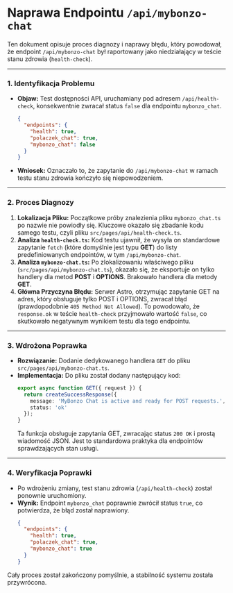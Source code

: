 # Naprawa Endpointu `/api/mybonzo-chat`

Ten dokument opisuje proces diagnozy i naprawy błędu, który powodował, że endpoint `/api/mybonzo-chat` był raportowany jako niedziałający w teście stanu zdrowia (`health-check`).

---

### 1. Identyfikacja Problemu

*   **Objaw:** Test dostępności API, uruchamiany pod adresem `/api/health-check`, konsekwentnie zwracał status `false` dla endpointu `mybonzo_chat`.
    ```json
    {
      "endpoints": {
        "health": true,
        "polaczek_chat": true,
        "mybonzo_chat": false
      }
    }
    ```
*   **Wniosek:** Oznaczało to, że zapytanie do `/api/mybonzo-chat` w ramach testu stanu zdrowia kończyło się niepowodzeniem.

---

### 2. Proces Diagnozy

1.  **Lokalizacja Pliku:** Początkowe próby znalezienia pliku `mybonzo_chat.ts` po nazwie nie powiodły się. Kluczowe okazało się zbadanie kodu samego testu, czyli pliku `src/pages/api/health-check.ts`.
2.  **Analiza `health-check.ts`:** Kod testu ujawnił, że wysyła on standardowe zapytanie `fetch` (które domyślnie jest typu **GET**) do listy predefiniowanych endpointów, w tym `/api/mybonzo-chat`.
3.  **Analiza `mybonzo-chat.ts`:** Po zlokalizowaniu właściwego pliku (`src/pages/api/mybonzo-chat.ts`), okazało się, że eksportuje on tylko handlery dla metod **POST** i **OPTIONS**. Brakowało handlera dla metody **GET**.
4.  **Główna Przyczyna Błędu:** Serwer Astro, otrzymując zapytanie GET na adres, który obsługuje tylko POST i OPTIONS, zwracał błąd (prawdopodobnie `405 Method Not Allowed`). To powodowało, że `response.ok` w teście `health-check` przyjmowało wartość `false`, co skutkowało negatywnym wynikiem testu dla tego endpointu.

---

### 3. Wdrożona Poprawka

*   **Rozwiązanie:** Dodanie dedykowanego handlera `GET` do pliku `src/pages/api/mybonzo-chat.ts`.
*   **Implementacja:** Do pliku został dodany następujący kod:
    ```typescript
    export async function GET({ request }) {
      return createSuccessResponse({
        message: 'MyBonzo Chat is active and ready for POST requests.',
        status: 'ok'
      });
    }
    ```
    Ta funkcja obsługuje zapytania GET, zwracając status `200 OK` i prostą wiadomość JSON. Jest to standardowa praktyka dla endpointów sprawdzających stan usługi.

---

### 4. Weryfikacja Poprawki

*   Po wdrożeniu zmiany, test stanu zdrowia (`/api/health-check`) został ponownie uruchomiony.
*   **Wynik:** Endpoint `mybonzo_chat` poprawnie zwrócił status `true`, co potwierdza, że błąd został naprawiony.
    ```json
    {
      "endpoints": {
        "health": true,
        "polaczek_chat": true,
        "mybonzo_chat": true
      }
    }
    ```

Cały proces został zakończony pomyślnie, a stabilność systemu została przywrócona.
